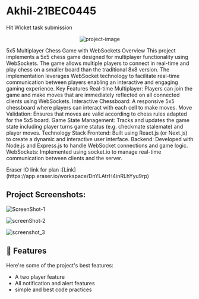 # Akhil-21BEC0445
Hit Wicket task submission
<p align="center"><img src="https://socialify.git.ci/Akhil-donthula-8977/Akhil_21BEC0445/image?language=1&amp;owner=1&amp;name=1&amp;stargazers=1&amp;theme=Light" alt="project-image"></p>

<p id="description">5x5 Multiplayer Chess Game with WebSockets Overview This project implements a 5x5 chess game designed for multiplayer functionality using WebSockets. The game allows multiple players to connect in real-time and play chess on a smaller board than the traditional 8x8 version. The implementation leverages WebSocket technology to facilitate real-time communication between players enabling an interactive and engaging gaming experience. Key Features Real-time Multiplayer: Players can join the game and make moves that are immediately reflected on all connected clients using WebSockets. Interactive Chessboard: A responsive 5x5 chessboard where players can interact with each cell to make moves. Move Validation: Ensures that moves are valid according to chess rules adapted for the 5x5 board. Game State Management: Tracks and updates the game state including player turns game status (e.g. checkmate stalemate) and player moves. Technology Stack Frontend: Built using React.js (or Next.js) to create a dynamic and interactive user interface. Backend: Developed with Node.js and Express.js to handle WebSocket connections and game logic. WebSockets: Implemented using socket.io to manage real-time communication between clients and the server.</p>
Eraser IO link for plan :[Link](https://app.eraser.io/workspace/DnYLAtrH4inRLhYyu9rp)
<h2>Project Screenshots:</h2>

![ScreenShot-1](https://github.com/user-attachments/assets/4bb42263-725f-4314-8eae-de3982695859)

  ![screenShot-2](https://github.com/user-attachments/assets/32de980a-d5fd-425c-b549-02957b54e7b9)

  ![screenshot_3](https://github.com/user-attachments/assets/24726e4c-fc40-4a47-8cc3-e778fccbbbea)

<h2>🧐 Features</h2>

Here're some of the project's best features:

*   A two player feature
*   All notification and alert features
*   simple and best code practices

